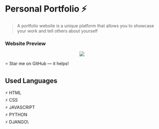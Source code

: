 # Personal Portfolio ⚡️ 
> A portfolio website is a unique platform that allows you to showcase your work and tell others about yourself

### Website Preview
<p align="center"> 
  <kbd>
    <a href="https://mubashirofcl.github.io" target="_blank"><img src="/preview.gif">
  </a>
  </kbd>
</p>

:star: Star me on GitHub — it helps!

## Used Languages
⚡️ HTML\
⚡️ CSS\
⚡️ JAVASCRIPT\
⚡️ PYTHON\
⚡️ DJANGO\
